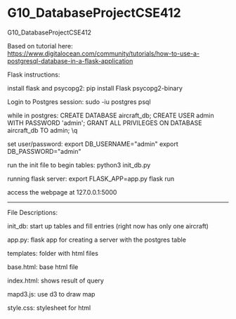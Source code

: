 # G10_DatabaseProjectCSE412
G10_DatabaseProjectCSE412

Based on tutorial here: https://www.digitalocean.com/community/tutorials/how-to-use-a-postgresql-database-in-a-flask-application

Flask instructions:

install flask and psycopg2: 
pip install Flask psycopg2-binary

Login to Postgres session:
sudo -iu postgres psql

while in postgres:
CREATE DATABASE aircraft_db;
CREATE USER admin WITH PASSWORD 'admin';
GRANT ALL PRIVILEGES ON DATABASE aircraft_db TO admin;
\q

set user/password:
export DB_USERNAME="admin"
export DB_PASSWORD="admin"

run the init file to begin tables:
python3 init_db.py

running flask server:
export FLASK_APP=app.py
flask run

access the webpage at 127.0.0.1:5000

-------------------------------------------
File Descriptions:

init_db: start up tables and fill entries (right now has only one aircraft)

app.py: flask app for creating a server with the postgres table

templates: folder with html files

base.html: base html file

index.html: shows result of query

mapd3.js: use d3 to draw map

style.css: stylesheet for html







